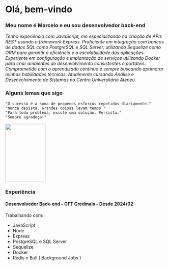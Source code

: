 # Olá, bem-vindo

### Meu nome é Marcelo e eu sou desenvolvedor back-end 

_Tenho experiência com JavaScript, me especializando na criação de APIs REST usando o framework Express. Proficiente em integração com bancos de dados SQL como PostgreSQL e SQL Server, utilizando Sequelize como ORM para garantir a eficiência e a escalabilidade das aplicações. Experiente em configuração e implantação de serviços utilizando Docker para criar ambientes de desenvolvimento consistentes e portáteis. Comprometido com o aprendizado contínuo e sempre buscando aprimorar minhas habilidades técnicas. Atualmente cursando Análise e Desenvolvimento de Sistemas no Centro Universitário Ateneu._

### Alguns lemas que sigo

    "O sucesso é a soma de pequenos esforços repetidos diariamente."
    "Nunca desista. Grandes coisas levam tempo."
    "Para todo problema, existe uma solução. Persista."
    "Sempre agradeça!"

<img height="180em" width="50%" src="https://github-readme-stats.vercel.app/api?username=marcelooliveira1999&show_icons=true&theme=transparent" />

### Experiência

#### Desenvolvedor Back-end - GFT Credmais - Desde 2024/02
Trabalhando com:
- JavaScript
- Node
- Express
- PostgreSQL e SQL Server
- Sequelize
- Docker
- Redis e Bull ( Background Jobs )
